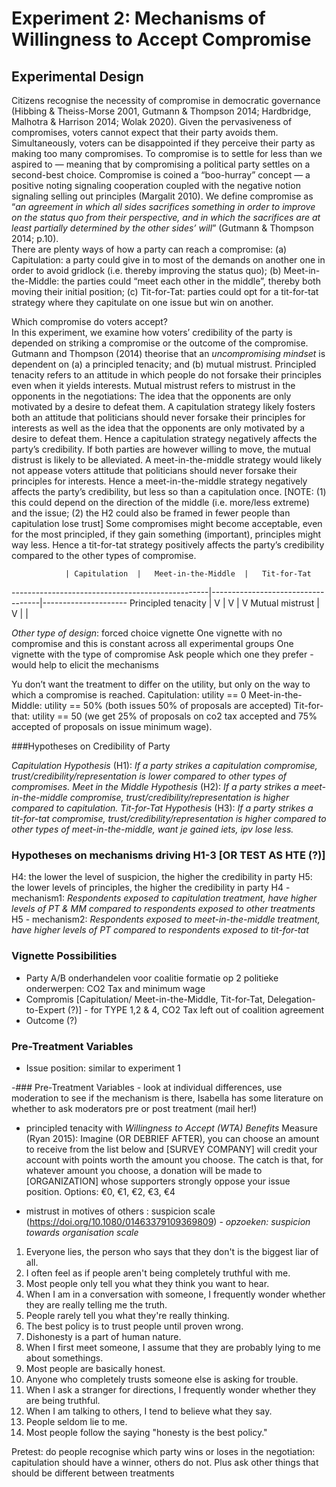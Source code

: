 # Experiment 2: Mechanisms of Willingness to Accept Compromise

## Experimental Design

Citizens recognise the necessity of compromise in democratic governance (Hibbing &amp; Theiss-Morse 2001, Gutmann & Thompson 2014; Hardbridge, Malhotra &amp; Harrison 2014; Wolak 2020). 
Given the pervasiveness of compromises, voters cannot expect that their party avoids them. 
Simultaneously, voters can be disappointed if they perceive their party as making too many compromises. 
To compromise is to settle for less than we aspired to — meaning that by compromising a political party settles on a second-best choice.
Compromise is coined a “boo-hurray” concept — a positive noting signaling cooperation coupled with the negative notion signaling selling out principles (Margalit 2010). 
We define compromise as “_an agreement in which all sides sacrifices something in order to improve on the status quo from their perspective, and in which the sacrifices are at least partially determined by the other sides’ will_” (Gutmann &amp; Thompson 2014; p.10).  
There are plenty ways of how a party can reach a compromise: (a) Capitulation: a party could give in to most of the demands on another one in order to avoid gridlock (i.e. thereby improving the status quo); (b) Meet-in-the-Middle: the parties could “meet each other in the middle”, thereby both moving their initial position; (c) Tit-for-Tat: parties could opt for a tit-for-tat strategy where they capitulate on one issue but win on another.

Which compromise do voters accept?  
In this experiment, we examine how voters’ credibility of the party is depended on striking a compromise or the outcome of the compromise.
Gutmann and Thompson (2014) theorise that an _uncompromising mindset_ is dependent on (a) a principled tenacity; and (b) mutual mistrust. 
Principled tenacity refers to an attitude in which people do not forsake their principles even when it yields interests.
Mutual mistrust refers to mistrust in the opponents in the negotiations: The idea that the opponents are only motivated by a desire to defeat them.
A capitulation strategy likely fosters both an attitude that politicians should never forsake their principles for interests as well as the idea that the opponents are only motivated by a desire to defeat them.
Hence a capitulation strategy negatively affects the party’s credibility.
If both parties are however willing to move, the mutual distrust is likely to be alleviated.
A meet-in-the-middle strategy would likely not appease voters attitude that politicians should never forsake their principles for interests. 
Hence a meet-in-the-middle strategy negatively affects the party’s credibility, but less so than a capitulation once.
[NOTE: (1) this could depend on the direction of the middle (i.e. more/less extreme) and the issue; (2) the H2 could also be framed in fewer people than capitulation lose trust]
Some compromises might become acceptable, even for the most principled, if they gain something (important), principles might way less.
Hence a tit-for-tat strategy positively affects the party’s credibility compared to the other types of compromise.
 
				| Capitulation	|	Meet-in-the-Middle	|	Tit-for-Tat
-------------------------------------------------|-----------------------------------|---------------------
Principled tenacity	|	V		|		V			|	 	V
Mutual mistrust		|	V		|					|

*Other type of design*: forced choice vignette
One vignette with no compromise and this is constant across all experimental groups
One vignette with the type of compromise 
Ask people which one they prefer - would help to elicit the mechanisms


Yu don’t want the treatment to differ on the utility, but only on the way to which a compromise is reached. 
Capitulation: utility == 0
Meet-in-the-Middle: utility == 50\% (both issues 50\% of proposals are accepted)
Tit-for-that: utility == 50 (we get 25\% of proposals on co2 tax accepted and 75\% accepted of proposals on issue minimum wage).

###Hypotheses on Credibility of Party

*Capitulation Hypothesis* (H1):  _If a party strikes a capitulation compromise, trust/credibility/representation is lower compared to other types of compromises._
*Meet in the Middle Hypothesis* (H2):  _If a party strikes a meet-in-the-middle compromise, trust/credibility/representation is higher compared to capitulation._
*Tit-for-Tat Hypothesis* (H3):  _If a party strikes a tit-for-tat compromise, trust/credibility/representation is higher compared to other types of meet-in-the-middle, want je gained iets, ipv lose less._

### Hypotheses on mechanisms driving H1-3 [OR TEST AS HTE (?)]

H4: the lower the level of suspicion, the higher the credibility in party 
H5: the lower levels of principles, the higher the credibility in party
H4 - mechanism1: _Respondents exposed to capitulation treatment, have higher levels of PT & MM compared to respondents exposed to other treatments_
H5 - mechanism2: _Respondents exposed to meet-in-the-middle treatment, have higher levels of PT  compared to respondents exposed to tit-for-tat_

### Vignette Possibilities

- Party A/B onderhandelen voor coalitie formatie op 2 politieke onderwerpen: CO2 Tax and minimum wage
- Compromis [Capitulation/ Meet-in-the-Middle, Tit-for-Tat, Delegation-to-Expert (?)] - for TYPE 1,2 & 4, CO2 Tax left out of coalition agreement
- Outcome (?)

### Pre-Treatment Variables

- Issue position: similar to experiment 1


-### Pre-Treatment Variables - look at individual differences, use moderation to see if the mechanism is there, Isabella has some literature on whether to ask moderators pre or post treatment (mail her!)

- principled tenacity with _Willingness to Accept (WTA) Benefits_ Measure (Ryan 2015):
Imagine (OR DEBRIEF AFTER), you can choose an amount to receive from the list below and [SURVEY COMPANY] will credit your account with points worth the amount you choose. The catch is that, for whatever amount you choose, a donation will be made to [ORGANIZATION] whose supporters strongly oppose your issue position.
Options: €0, €1, €2, €3, €4

- mistrust in motives of others : 
suspicion scale (https://doi.org/10.1080/01463379109369809) - *opzoeken: suspicion towards organisation scale*
1. Everyone lies, the person who says that they don't is the biggest liar of all.
2. I often feel as if people aren't being completely truthful with me.
3. Most people only tell you what they think you want to hear.
4. When I am in a conversation with someone, I frequently wonder whether they are really telling me the truth.
5. People rarely tell you what they're really thinking.
6. The best policy is to trust people until proven wrong.
7. Dishonesty is a part of human nature.
8. When I first meet someone, I assume that they are probably lying to me about somethings.
9. Most people are basically honest.
10. Anyone who completely trusts someone else is asking for trouble.
11. When I ask a stranger for directions, I frequently wonder whether they are being truthful.
12. When I am talking to others, I tend to believe what they say.
13. People seldom lie to me.
14. Most people follow the saying "honesty is the best policy."


Pretest: do people recognise which party wins or loses in the negotiation: capitulation should have a winner, others do not.
Plus ask other things that should be different between treatments
